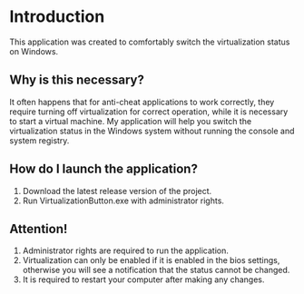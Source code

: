 # Introduction
This application was created to comfortably switch the virtualization status on Windows.

## Why is this necessary?
It often happens that for anti-cheat applications to work correctly, they require turning off virtualization for correct operation, while it is necessary to start a virtual machine.
My application will help you switch the virtualization status in the Windows system without running the console and system registry.

## How do I launch the application?
1. Download the latest release version of the project.
2. Run VirtualizationButton.exe with administrator rights.

## Attention!
1. Administrator rights are required to run the application.
2. Virtualization can only be enabled if it is enabled in the bios settings, otherwise you will see a notification that the status cannot be changed.
3. It is required to restart your computer after making any changes.
